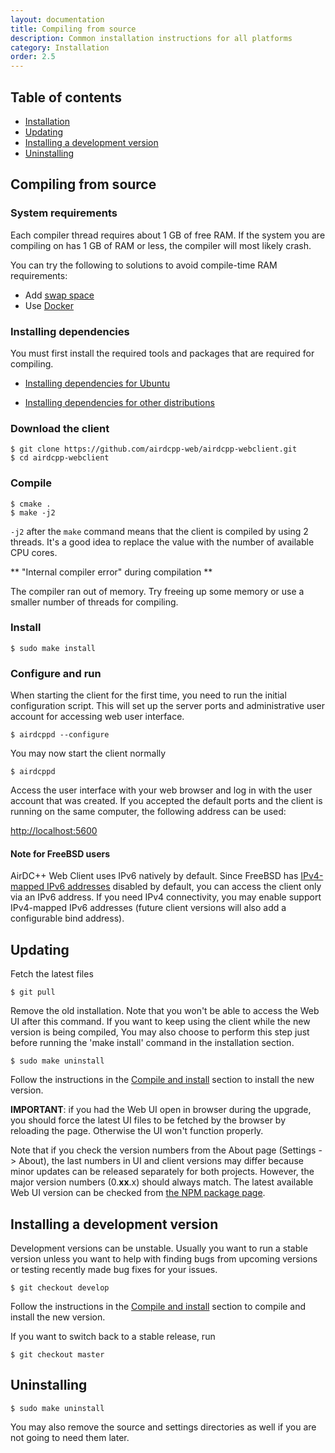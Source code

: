 ```yaml
---
layout: documentation
title: Compiling from source
description: Common installation instructions for all platforms
category: Installation
order: 2.5
---
```


## Table of contents

 * [Installation](#installation)
 * [Updating](#updating)
 * [Installing a development version](#installing-a-development-version)
 * [Uninstalling](#uninstalling)

## Compiling from source

### System requirements

Each compiler thread requires about 1 GB of free RAM. If the system you are compiling on has 1 GB of RAM or less, the compiler will most likely crash. 

You can try the following to solutions to avoid compile-time RAM requirements:

* Add [swap space](https://www.linux.com/news/all-about-linux-swap-space)
* Use [Docker](https://www.docker.com)

### Installing dependencies

You must first install the required tools and packages that are required for compiling.

* [Installing dependencies for Ubuntu](/docs/installation/dependencies-ubuntu.html)

* [Installing dependencies for other distributions](/docs/installation/dependencies.html)


### Download the client

```
$ git clone https://github.com/airdcpp-web/airdcpp-webclient.git
$ cd airdcpp-webclient
```

### Compile

```
$ cmake .
$ make -j2
```
`-j2` after the `make` command means that the client is compiled by using 2 threads. It's a good idea to replace the value with the number of available CPU cores. 

** "Internal compiler error" during compilation **

The compiler ran out of memory. Try freeing up some memory or use a smaller number of threads for compiling.

### Install

```
$ sudo make install
```

### Configure and run

When starting the client for the first time, you need to run the initial configuration script. This will set up the server ports and administrative user account for accessing web user interface.

```
$ airdcppd --configure
```

You may now start the client normally

```
$ airdcppd
```

Access the user interface with your web browser and log in with the user account that was created. If you accepted the default ports and the client is running on the same computer, the following address can be used:

[http://localhost:5600](http://localhost:5600)

#### Note for FreeBSD users

AirDC++ Web Client uses IPv6 natively by default. Since FreeBSD has [IPv4-mapped IPv6 addresses](https://en.wikipedia.org/wiki/IPv6#IPv4-mapped_IPv6_addresses) disabled by default, you can access the client only via an IPv6 address. If you need IPv4 connectivity, you may enable support IPv4-mapped IPv6 addresses (future client versions will also add a configurable bind address).


## Updating

Fetch the latest files

```
$ git pull
```

Remove the old installation. Note that you won't be able to access the Web UI after this command. If you want to keep using the client while the new version is being compiled, You may also choose to perform this step just before running the 'make install' command in the installation section. 

```
$ sudo make uninstall
```

Follow the instructions in the [Compile and install](#compile-and-install) section to install the new version.

**IMPORTANT**: if you had the Web UI open in browser during the upgrade, you should force the latest UI files to be fetched by the browser by reloading the page. Otherwise the UI won't function properly.

Note that if you check the version numbers from the About page (Settings -> About), the last numbers in UI and client versions may differ because minor updates can be released separately for both projects. However, the major version numbers (0.**xx**.x) should always match. The latest available Web UI version can be checked from [the NPM package page](https://www.npmjs.com/package/airdcpp-webui).


## Installing a development version

Development versions can be unstable. Usually you want to run a stable version unless you want to help with finding bugs from upcoming versions or testing recently made bug fixes for your issues.

```
$ git checkout develop
```

Follow the instructions in the [Compile and install](#compile-and-install) section to compile and install the new version.


If you want to switch back to a stable release, run

```
$ git checkout master
```

## Uninstalling

```
$ sudo make uninstall
```

You may also remove the source and settings directories as well if you are not going to need them later.

